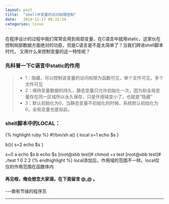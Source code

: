 ```yaml
---
layout: post
title:  "shell中变量的访问权限控制"
date:   2014-12-17 00:32:34
categories: linux
---
```


在程序设计的过程中我们常常会用到局部变量，在C语言中就用static，这家伙在控制局部数据方面绝对的功臣，但是C语言是不是太简单了？当我们跨进shell脚本时代，
又用什么来控制变量的这一特性呢？

### 先科普一下C语言中static的作用

>* 1：隐藏，可以控制该变量的访问权限为函数可见，单个文件可见，多个文件可见
>* 2：保持变量数据的持久，静态变量只允许初始化一次，因为和全局变量存在同一区域所以永久保存，只是作用域变小了，也就是“隐藏”
>* 3：默认初始化为0，当静态变量不初始化的时候，系统默认初始化为0，全局变量也是如此。

### shell脚本中的LOCAL：

{% highlight ruby %}
#!/bin/sh
a()
{
    local s=1
    echo $s
}

b(){
    s=2
    echo $s
}

s=0
a
echo $s
b
echo $s
[root@xbb test]# chmod +x test
[root@xbb test]# ./test
1
0
2
2
{% endhighlight %}
local添加后，作用域的范围不一样。local仅仅的作用范围在函数体内

#### 再见啦，俺会想念大家滴，在下面留言 @_@ 。

---做有节操的程序员

---

